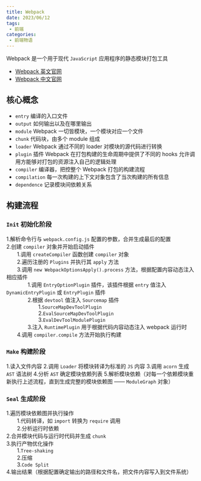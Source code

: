 ```yaml
---
title: Webpack
date: 2023/06/12
tags:
 - 前端
categories:
 - 前端物语
---
```


Webpack 是一个用于现代 `JavaScript` 应用程序的静态模块打包工具
* [Webpack 英文官网](https://webpack.js.org)
* [Webpack 中文官网](https://www.webpackjs.com/)

## 核心概念
* `entry` 编译的入口文件
* `output` 如何输出以及在哪里输出
* `module` Webpack 一切皆模块，一个模块对应一个文件
* `chunk` 代码块，由多个 module 组成
* `loader` Webpack 通过不同的 loader 对模块的源代码进行转换
* `plugin` 插件 Webpack 在打包构建的生命周期中提供了不同的 hooks 允许调用方能够对打包的资源注入自己的逻辑处理
* `compiler` 编译器，把控整个 Webpack 打包的构建流程
* `compilation` 每一次构建的上下文对象包含了当次构建的所有信息
* `dependence` 记录模块间依赖关系

## 构建流程
### `Init` 初始化阶段
1.解析命令行与 `webpack.config.js` 配置的参数，合并生成最后的配置\
2.创建 `compiler` 对象并开始启动插件\
&emsp;&emsp;1.调用 `createCompiler` 函数创建 `compiler` 对象\
&emsp;&emsp;2.遍历注册的 `Plugins` 并执行其 `apply` 方法\
&emsp;&emsp;3.调用 `new WebpackOptionsApply().process` 方法，根据配置内容动态注入相应插件\
&emsp;&emsp;&emsp;&emsp;1.调用 `EntryOptionPlugin` 插件，该插件根据 `entry` 值注入 `DynamicEntryPlugin` 或 `EntryPlugin` 插件\
&emsp;&emsp;&emsp;&emsp;2.根据 `devtool` 值注入 `Sourcemap` 插件\
&emsp;&emsp;&emsp;&emsp;&emsp;&emsp;1.`SourceMapDevToolPlugin`\
&emsp;&emsp;&emsp;&emsp;&emsp;&emsp;2.`EvalSourceMapDevToolPlugin`\
&emsp;&emsp;&emsp;&emsp;&emsp;&emsp;3.`EvalDevToolModulePlugin`\
&emsp;&emsp;&emsp;&emsp;3.注入 `RuntimePlugin` 用于根据代码内容动态注入 webpack 运行时\
&emsp;&emsp;4.调用 `compiler.compile` 方法开始执行构建
### `Make` 构建阶段
1.读入文件内容
2.调用 `Loader` 将模块转译为标准的 `JS` 内容
3.调用 `acorn` 生成 `AST` 语法树
4.分析 `AST` 确定模块依赖列表
5.解析模块依赖（对每一个依赖模块重新执行上述流程，直到生成完整的模块依赖图 —— `ModuleGraph` 对象）
### `Seal` 生成阶段
1.遍历模块依赖图并执行操作\
&emsp;&emsp;1.代码转译，如 `import` 转换为 `require` 调用\
&emsp;&emsp;2.分析运行时依赖\
2.合并模块代码与运行时代码并生成 `chunk`\
3.执行产物优化操作\
&emsp;&emsp;1.`Tree-shaking`\
&emsp;&emsp;2.压缩\
&emsp;&emsp;3.`Code Split`\
4.输出结果（根据配置确定输出的路径和文件名，把文件内容写入到文件系统）